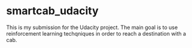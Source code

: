 # smartcab_udacity
This is my submission for the Udacity project. The main goal is to use reinforcement learning techqniques in order to reach a destination with a cab.
